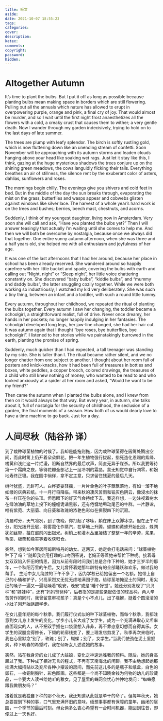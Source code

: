 ```yaml
---
title: 短文
aside: 
date: 2021-10-07 18:55:23
tags:
categories:
cover:
description:
katex:
comments:
copyright:
password:
hidden:
---
```


# Altogether Autumn

  It’s time to plant the bulbs. But I put it off as long as possible because planting bulbs mean making space in borders which are still flowering. Pulling out all the annuals which nature has allowed to erupt in overpowering purple, orange and pink, a final cry of joy. That would almost be murder, and so I wait until the first night frost anaesthetizes all the flowers with a cold, a creaky crust that causes them to wither; a very gentle death. Now I wander through my garden indecisively, trying to hold on to the last days of late summer.        

  The trees are plump with leafy splendor. The birch is softly rustling gold, which is now fluttering down like an unending stream of confetti. Soon November will be approaching with its autumn storms and leaden clouds hanging above your head like soaking wet rags. Just let it stay like this, I think, gazing at the huge mysterious shadows the trees conjure up on the shining green meadows, the cows languidly flicking their tails. Everything breathes an air of stillness, the silence rent by the exuberant color of asters, dahlias, sunflowers and roses.        

  The mornings begin chilly. The evenings give you shivers and cold feet in bed. But in the middle of the day the sun breaks through, evaporating the mist on the grass, butterflies and wasps appear and cobwebs glisten against windows like silver lace. The harvest of a whole year’s hard work is on the trees and bushes; berries, beech mast, chestnuts, and acorns.        

  Suddenly, I think of my youngest daughter, living now in Amsterdam. Very soon she will call and ask, “Have you planted the bulbs yet?” Then I will answer teasingly that actually I’m waiting until she comes to help me. And then we will both be overcome by nostalgia, because once we always did that together. One entire sunny autumn afternoon, when she was three and a half years old, she helped me with all enthusiasm and joyfulness of her age.        

  It was one of the last afternoons that I had her around, because her place in school has been already reserved. She wandered around so happily carefree with her little bucket and spade, covering the bulbs with earth and calling out “Night, night” or “Sleep night”, her little voice chattering constantly on. She discovered “baby bulbs”, “kiddie bulbs”, and “mummy and daddy bulbs”, the latter snuggling cozily together. While we were both working so industriously, I watched my kid very deliberately. She was such a tiny thing, between an infant and a toddler, with such a round little tummy.        

  Every autumn, throughout her childhood, we repeated the ritual of planting the bulbs together. Every autumn I saw her changing, the toddler became a schoolgirl, a straightforward realist, full of drive. Never once dreamy, her hands in her pockets; no longer happily indulging in her fantasies. The schoolgirl developed long legs, her jaw-line changed, she had her hair cut. It was autumn again that I thought “bye roses, bye butterflies, bye schoolgirl”. I listened to her stories while we painstakingly burrowed in the earth, planting the promise of spring.        

  Suddenly, much quicker than I had expected, a tall teenager was standing by my side. She is taller than I. The ritual became rather silent, and we no longer chatter from one subject to another. I thought about her room full of posters and knick-knacks, how it had been full of treasures in bottles and boxes, white peddles, a copper brooch, colored drawings, the treasures of a child who still knew nothing of money, who wanted to be read to and who looked anxiously at a spider at her room and asked, “Would he want to be my friend?”        

  Then came the autumn when I planted the bulbs alone, and I knew from then on it would always be that way. But every year, in autumn, she talks about it, full of nostalgia for the security of childhood, the seclusion of a garden, the final moments of a season. How both of us would dearly love to have a time machine to go back. Just for a day.          

# 人间尽秋（陆谷孙 译）

​    到了栽种球茎植物的时候了。我却是能拖则拖，因为栽种球茎得在园篱处腾出空间，而此时篱上仍开着朵朵鲜花。把一年生植物强行拔起，掐死造化恩赐的紫绛、橘黄和浅红这一片烂漫，阻断自然界的最后欢声，简直无异于谋杀。所以我要等待第一个霜降之夜，等待花瓣全部沾上一层冷冽的霜晶，蒙无知觉中自行凋零，和婉地寿终正寝。我在园中徜徉，拿不定主意，只求留住残夏的最后几天。      

​    树叶犹盛，光鲜可人。白桦婆娑轻摇，一片片金色的叶子飘飘落地，有如一溜不绝如缕的庆典彩纸。十一月行将降临，带来秋的凄风苦雨和铅灰色阴云，像浸水的抹布一样压在你的头顶。但愿眼下的好天气会持续下去，我这样想，一边注视着树木在绿油油的草地上投下的幢幢诡谲黑影，还有倦慵地甩动尾巴的牛群。一片静谧，唯有紫菀、大丽菊、向日葵和玫瑰的浓艳色彩似在撕裂四下的沉寂。      

​    清晨时分，天气凛冽，到了夜晚，你打起了哆嗦，躺在床上双脚冰凉。但在正午时分，阳光拨开云层，将雾霭化作蒸汽，在草地上升腾。蝴蝶和黄蜂开始出没，蛛网犹如丝带，挂在窗前闪出银光。树梢上和灌木丛里凝结了整整一年的辛劳，浆果、毛栗、板栗和橡实等着收获归仓。      

​    突然，想到如今客居阿姆斯特丹的幼女。这两天，她定会打电话来问：“球茎植物种下了吗？”随即我会用打趣的口吻回答说，老妈正等着她来帮忙下种呢。接着母女双双陷入怀旧的情思，因为从前有段时间我们总是合作下种的，她才三岁半的那年，一个秋阳万里的午后，女儿曾怀着她那年龄特有的全部踊跃和欢乐，做过我的帮手。          生活中女儿绕膝的下午不多了，因为学校已给她留出一个名额。她带上自己的小桶和铲子，兴高采烈又无忧无虑地满园子跑，给球茎培掩泥土的同时，用尖细的嗓子一遍又一遍聒噪着“晚安，晚安”或是“睡个好觉”。她还分别发现了“贝贝种”和“娃娃种”，还有“妈妈爸爸种”，后者指的是那些亲密依偎的球茎种。两人辛苦劳作的同时，我曾留意审视孩子：真是个小不点儿，出了襁褓，挺着个圆滚滚的小肚子刚开始蹒跚学步。     

​     在女儿童年期的每个秋季，我们履行仪式似的种下球茎植物，而每个秋季，我都注意到女儿身上发生的变化。学步小儿长大成了女学生，成为一个充满进取心又坦率直面现实的人，从不把双手插在口袋里想入非非，再不靠恣意幻想而自得其乐。女学生的双腿变得修长，下颏的轮廓线变了，要上理发店剪发了。秋季再次来临时，我在心里默念“别了，玫瑰；别了，蝴蝶；别了，女学生。”当我们使劲在泥土里掘洞，种下明春的希望时，我在倾听女儿述说她的故事。    

​      突然，站在我身旁的女儿成了大姑娘，变化之神速远胜我的预料。随后，她的身高超过了我。下种成了相对无言的程式，不再有天南海北的闲聊。我不由地想起她那挂满大幅招贴以及充斥各种小摆设的房间，而先前这儿多的是瓶子和纸盒，白色的卵石，一枚铜制胸针，彩色图画。这些都是一个尚不知晓金钱为何物的幼儿的珍藏品，一个要大人读书给她听的稚女，见了屋里的蛛网会忧心忡忡地发问：“蜘蛛愿跟我做朋友吗？”    

​      接着就是我独自下种的那个秋天，我还知道从此就是单干的命了。但每年秋天，她总要提到下种的事，口气里充满怀旧的意味，缅想事事都有保障的童年，幽闭的庭园，一个季节的最后时刻。母女俩多么衷心希望有一台时间机器，能回到往昔，即便过上一天也好。

